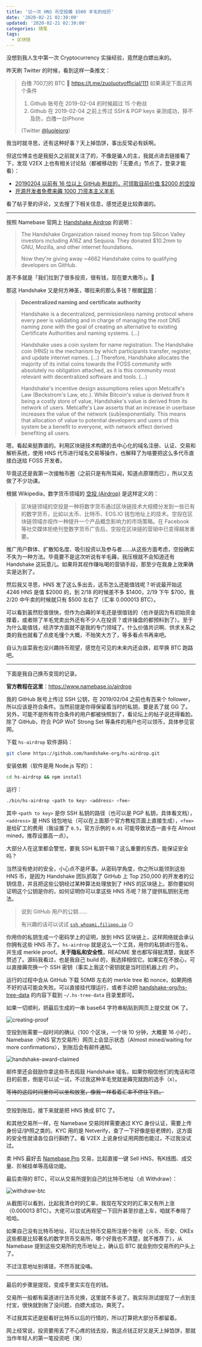 ```yaml
---
title: '记一次 HNS 币空投薅 $500 羊毛的经历'
date: '2020-02-21 02:30:00'
updated: '2020-02-21 02:30:00'
categories: 随笔
tags:
  - 区块链
---
```


没想到我人生中第一次 Cryptocurrency 实操经验，竟然是白嫖出来的。

<!--more-->

昨天刷 Twitter 的时候，看到这样一条推文：

> 白撸 700刀的 BTC 🤣 https://t.me/zuoluotvofficial/111
> 如果满足下面这两个条件
>
> 1. Github 账号在 2019-02-04 的时候超过 15 个粉丝
> 2. Github 在 2019-02-04 之前上传过 SSH & PGP keys
> 亲测成功，猝不及防，白撸一台iPhone
>
> (Twitter [@luoleiorg](https://twitter.com/luoleiorg/status/1230046924134207488))

我当时就寻思，还有这种好事？天上掉馅饼，事出反常必有妖啊。

但这位博主也是我挺久之前就关注了的，不像是骗人的主，我就点进去链接看了下，发现 V2EX 上也有相关讨论贴（都被移动到「无要点」节点了，登录才能看）：

- [20190204 以前有 16 位以上 GitHub 粉丝的，可领取目前价值 $2000 的空投](https://www.v2ex.com/t/645078)
- [开源开发者免费来薅 1000 刀资本主义羊毛](https://www.v2ex.com/t/645480)

看了帖子里的评论，又去搜了下相关信息，感觉还是比较靠谱的。

-----

按照 Namebase 官网上 [Handshake Airdrop](https://www.namebase.io/airdrop) 的说明：

> The Handshake Organization raised money from top Silicon Valley investors including A16Z and Sequoia. They donated $10.2mm to GNU, Mozilla, and other internet foundations.
>
> Now they're giving away ~4662 Handshake coins to qualifying developers on GitHub.

差不多就是「我们拉到了很多投资，很有钱，现在要大撒币」。🤔

那这 Handshake 又是何方神圣，哪拉来的那么多钱？根据[官网](https://handshake.org/)：

> **Decentralized naming and certificate authority**
>
> Handshake is a decentralized, permissionless naming protocol where every peer is validating and in charge of managing the root DNS naming zone with the goal of creating an alternative to existing Certificate Authorities and naming systems. (...)
>
> Handshake uses a coin system for name registration. The Handshake coin (HNS) is the mechanism by which participants transfer, register, and update internet names. (...) Therefore, Handshake allocates the majority of its initial coins towards the FOSS community with absolutely no obligation attached, as it is this community most relevant with decentralized software and tools. (...)
>
> Handshake's incentive design assumptions relies upon Metcalfe's Law (Beckstrom's Law, etc.). While Bitcoin's value is derived from it being a costly store of value, Handshake's value is derived from its network of users. Metcalfe's Law asserts that an increase in userbase increases the value of the network (sub)exponentially. This means that allocation of value to potential developers and users of this system be a benefit to everyone, with network effect derived benefiting all users.

嗯，看起来挺靠谱的。利用区块链技术构建的去中心化的域名注册、认证、交易和解析系统，使用 HNS 代币进行域名交易等操作，也解释了为啥要把这么多代币直接白送给 FOSS 开发者。

毕竟这还是我第一次接触币圈（之前只是有所耳闻，知道点原理而已），所以又去做了不少功课。

根据 Wikipedia，数字货币领域的 [空投 (Airdrop)](https://zh.wikipedia.org/wiki/%E7%A9%BA%E6%8A%95_(%E5%8C%BA%E5%9D%97%E9%93%BE)) 是这样定义的：

> 区块链领域的空投是一种将数字货币通过区块链技术大规模分发到一些已有的数字货币，比如以太币、比特币、EOS.IO 钱包地址上的技术。空投在区块链领域亦视作一种提升一个产品概念影响力的市场策略。在 Facebook 等社交媒体拒绝刊登数字货币广告后，空投在区块链的营销中已变得越发重要。

推广用户群体、扩散知名度、吸引投资以及参与者……从这些方面考虑，空投确实不失为一种方法。毕竟要不是这次听说有羊毛薅，我压根就不会知道还有 Handshake 这玩意儿。如果将其视作赚吆喝的营销手段，那至少在我身上效果确实是达到了。

然后我又寻思，HNS 发了这么多出去，这币怎么还能值钱呢？听说最开始这 4246 HNS 是值 $2000 的，到 2/18 的时候差不多 $1400，2/19 下午 $700，我 2/20 中午卖的时候就只有 $500 左右了（汇率 0.000013 BTC）。

可以看到虽然贬值很快，但作为白薅的羊毛还是很值钱的（也许是因为有初始资金撑着，或者除了羊毛党卖出外还有不少人在投资？或许操盘的都预料到了）。至于为什么能值钱，经济学方面就不是我的专门领域了。什么价值共识啊、供求关系之类的我也就看了点皮毛懂个大概，不贻笑大方了，等多看点书再来吧。

自认为韭菜我也没兴趣持币观望，感觉在可见的未来内还会跌，趁早换 BTC 跑路吧。

-----

下面是我自己换币变现的记录。

**官方教程在这里**：https://www.namebase.io/airdrop

我的 GitHub 账号上传过 SSH 公钥，在 2019/02/04 之前也有百来个 follower，所以应该是符合条件。当然前提是你得保留着当时的私钥，要是丢了就 GG 了。另外，可能不是所有符合条件的用户都被快照到了，看论坛上的帖子说还得看脸。除了 GitHub，符合 PGP WoT Strong Set 等条件的用户也可以领币，具体参见官网。

下载 `hs-airdrop` 软件源码：

```bash
git clone https://github.com/handshake-org/hs-airdrop.git
```

安装依赖（软件是用 Node.js 写的）：

```bash
cd hs-airdrop && npm install
```

运行：

```bash
./bin/hs-airdrop <path to key> <address> <fee>
```

其中 `<path to key>` 是你 SSH 私钥的路径（也可以是 PGP 私钥，具体看文档），`<address>` 是 HNS 钱包地址（可以在上面那个官方教程页面上直接生成），`<fee>` 是给矿工的费用（我设置了 `0.5`，官方示例的 `0.01` 可能导致状态一直卡在 Almost mined，推荐设置高一点）。

大部分人在这里都会警觉，要我 SSH 私钥干嘛？这么重要的东西，能保证安全吗？

当然没有绝对的安全，小心点不是坏事。从密码学角度，你之所以能领到这些 HNS 币，是因为 Handshake 团队抓取了 GitHub 上 Top 250,000 的开发者的公钥信息，并且把这些公钥经过某种算法处理放到了 HNS 的区块链上。那你要如何证明这个公钥是你的，如何证明你可以拿这些 HNS 币呢？除了提供私钥别无他法。

> 说到 GitHub 用户的公钥……
>
> 有兴趣的话可以试试 [`ssh whoami.filippo.io`](https://twitter.com/FiloSottile/status/1229093553269362689) 😏

你用你的私钥生成一个密码学上的证明，放到 HNS 区块链上，这样网络就会承认你拥有这些 HNS 币了。`hs-airdrop` 就是这么一个工具，用你的私钥进行签名，并生成 merkle proof。**关于隐私和安全性**，README 里也都写得挺清楚，我就不赘述了。源码我看过，也是我自己 build 的，我选择相信它。如果实在不放心，可以直接薅完换一个 SSH 密钥（事实上我这个密钥就是当时旧机器上的 :P）。

运行的过程中会从 GitHub 下载 50MB 左右的 merkle tree 和 nonce，如果网络不好的话可能会失败。可以直接挂代理运行，或者手动把 [handshake-org/hs-tree-data](https://github.com/handshake-org/hs-tree-data) 的内容下载到 `~/.hs-tree-data` 目录里即可。

如果一切顺利，把最后生成的一串 base64 字符串粘贴到网页上提交就 OK 了。

![creating-proof](namebase-handshake-airdrop/creating-proof.png)

空投到账需要一段时间的确认（100 个区块，一个块 10 分钟，大概要 16 小时），Namebase（HNS 官方交易所）网页上会显示状态（Almost mined/waiting for more confirmations），到账后会有邮件通知。

![handshake-award-claimed](namebase-handshake-airdrop/handshake-award-claimed.png)

邮件里还会鼓励你拿这些币去捣鼓 Handshake 域名，如果你相信他们的鬼话和项目的前景，倒是可以试一试，不过我这种羊毛党就是薅完就跑的选手（x）。

~~等待的这段时间里你可以坐和放宽，像我一样看着汇率不停往下跌。~~

-----

空投到账后，接下来就是把 HNS 换成 BTC 了。

和其他交易所一样，在 Namebase 交易同样需要通过 KYC 身份认证，需要上传身份证/护照之类的。KYC 用的是 Netverify，查了一下好像是挺老牌的，这方面的安全性就请各位自行斟酌了。看 V2EX 上说身份证用网图也能过，不过我没试过。

卖 HNS 最好去 [Namebase Pro](https://www.namebase.io/pro) 交易，比起直接一键 Sell HNS，有K线图、成交量、阶梯挂单等高级功能。

最后卖得的 BTC，可以从交易所提到自己的比特币地址（点 Withdraw）：

![withdraw-btc](namebase-handshake-airdrop/withdraw-btc.png)

从截图可以看到，比起我清仓时的汇率，我现在写文时的汇率又有所上涨（0.000013 BTC）。大佬可以尝试再观望一下回升甚至抄底上车，咱就不奉陪了哈哈。

如果自己没有比特币地址，可以去比特币交易所注册个账号（火币、币安、OKEx 这些都是比较著名的数字货币交易所，哪个好我也不清楚，就不推荐了），从 Namebase 提到这些交易所的充币地址上，确认后 BTC 就会到你交易所的户头上了。

不过注意地址别填错，不然币就没咯。

-----

最后的步骤是提现，变成手里实实在在的钱。

交易所一般都有渠道进行法币兑换，这里就不多说了。我实际测试提现了一点到支付宝，很快就到账了没问题，白嫖大成功，爽死了。

不过我其实还是挺看好比特币以后的行情的，所以打算把大部分币都留着。

网上经常说，投资要用丢了不心疼的钱去投，我这点钱正好又是天上掉馅饼，那就当作年轻人的第一笔投资吧（笑）
